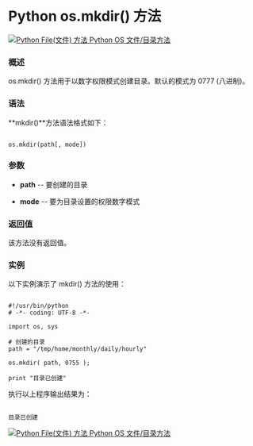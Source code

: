 Python os.mkdir() 方法
====================

 [![Python File(文件) 方法](../images/up.gif)
 Python OS 文件/目录方法](os-file-methods.html)


  ### 概述

 os.mkdir() 方法用于以数字权限模式创建目录。默认的模式为 0777 (八进制)。

 ### 语法

 **mkdir()**方法语法格式如下：

 
```

os.mkdir(path[, mode])

```

 ### 参数

  * **path** -- 要创建的目录


 * **mode** -- 要为目录设置的权限数字模式


  ### 返回值

 该方法没有返回值。

 ### 实例

 以下实例演示了 mkdir() 方法的使用：

 
```

#!/usr/bin/python
# -*- coding: UTF-8 -*-

import os, sys

# 创建的目录
path = "/tmp/home/monthly/daily/hourly"

os.mkdir( path, 0755 );

print "目录已创建"

```

 执行以上程序输出结果为：

 
```

目录已创建

```

 [![Python File(文件) 方法](../images/up.gif)
 Python OS 文件/目录方法](os-file-methods.html)